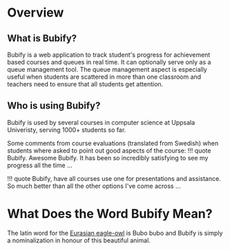 # Overview

## What is Bubify?

Bubify is a web application to track student's progress for achievement based courses and queues in real time. It can optionally serve only as a queue management tool. The queue management aspect is especially useful when students are scattered in more than one classroom and teachers need to ensure that all students get attention.

## Who is using Bubify?

Bubify is used by several courses in computer science at Uppsala Univeristy, serving 1000+ students so far.

Some comments from course evaluations (translated from Swedish) when students where asked to point out good aspects of the course:
!!! quote
    Bubify. Awesome Bubify. It has been so incredibly satisfying to see my progress all the time ...

!!! quote
    Bubify, have all courses use one for presentations and assistance. So much better than all the other options I've come across ...

# What Does the Word Bubify Mean?

The latin word for the [Eurasian eagle-owl](https://en.wikipedia.org/wiki/Eurasian_eagle-owl) is Bubo bubo and Bubify is simply a nominalization in honour of this beautiful animal.